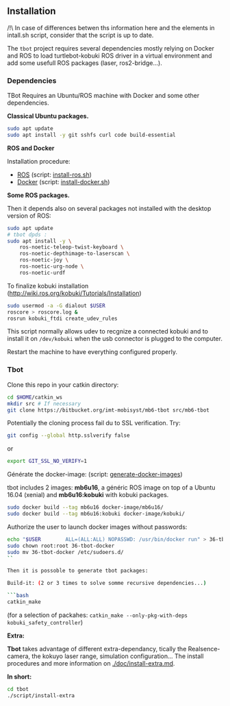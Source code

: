 
## Installation

/!\ In case of differences betwen ths information here and the elements in intall.sh script, consider that the script is up to date.


The `tbot` project requires several dependencies mostly relying on Docker and ROS
to load turtlebot-kobuki ROS driver in a virtual environment and add some usefull ROS packages (laser, ros2-bridge...). 

### Dependencies

TBot Requires an Ubuntu/ROS machine with Docker and some other dependencies.

**Classical Ubuntu packages.**

```sh
sudo apt update
sudo apt install -y git sshfs curl code build-essential
```


**ROS and Docker**

Installation procedure:

- [ROS](https://wiki.ros.org/noetic/Installation/Ubuntu) (script: [install-ros.sh](../script/install-ros.sh))
- [Docker](https://docs.docker.com/engine/install/ubuntu) (script: [install-docker.sh](../script/install-docker.sh))


**Some ROS packages.**

Then it depends also on several packages not installed with the desktop version of ROS:

```bash
sudo apt update
# tbot dpds :
sudo apt install -y \
    ros-noetic-teleop-twist-keyboard \
    ros-noetic-depthimage-to-laserscan \
    ros-noetic-joy \
    ros-noetic-urg-node \
    ros-noetic-urdf
```

To finalize kobuki installation (http://wiki.ros.org/kobuki/Tutorials/Installation)

```bash
sudo usermod -a -G dialout $USER
roscore > roscore.log &
rosrun kobuki_ftdi create_udev_rules
```

This script normally allows udev to recgnize a connected kobuki and to install it on `/dev/kobuki` when the usb connector is plugged to the computer.

Restart the machine to have everything configured properly.


### Tbot

Clone this repo in your catkin directory:

```bash
cd $HOME/catkin_ws
mkdir src # If necessary
git clone https://bitbucket.org/imt-mobisyst/mb6-tbot src/mb6-tbot
```

Potentially the cloning process fail du to SSL verification. Try: 

```sh
git config --global http.sslverify false
```
or
```sh
export GIT_SSL_NO_VERIFY=1
```

Générate the docker-image: (script: [generate-docker-images](script/generate-docker-images.sh))

tbot includes 2 images: **mb6u16**, a généric ROS image on top of a Ubuntu 16.04 (xenial) and **mb6u16:kobuki** with kobuki packages.

```sh
sudo docker build --tag mb6u16 docker-image/mb6u16/
sudo docker build --tag mb6u16:kobuki docker-image/kobuki/
```

Authorize the user to launch docker images without passwords:

```sh
echo "$USER        ALL=(ALL:ALL) NOPASSWD: /usr/bin/docker run" > 36-tbot-docker
sudo chown root:root 36-tbot-docker
sudo mv 36-tbot-docker /etc/sudoers.d/
``

Then it is possoble to generate tbot packages:

Build-it: (2 or 3 times to solve somme recursive dependencies...)

```bash
catkin_make
```

(for a selection of packahes: `catkin_make --only-pkg-with-deps kobuki_safety_controller`)

**Extra:** 

**Tbot** takes advantage of different extra-dependancy, tically the Realsence-camera, the kokuyo laser range, simulation configuration...
The install procedures and more information on [./doc/install-extra.md](install-extra.md).

**In short:**

```sh
cd tbot
./script/install-extra
```
